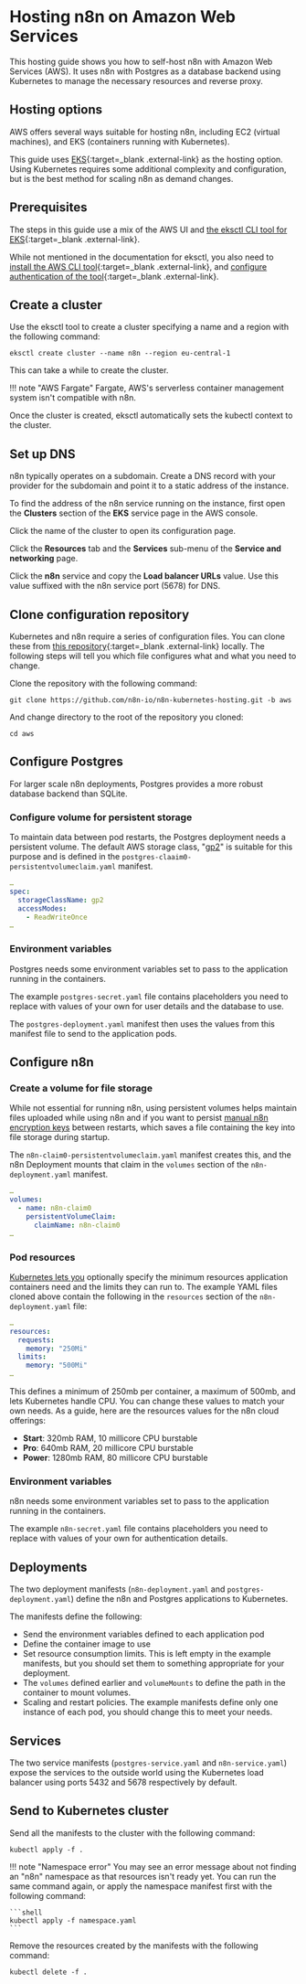 # Hosting n8n on Amazon Web Services

This hosting guide shows you how to self-host n8n with Amazon Web Services (AWS). It uses n8n with Postgres as a database backend using Kubernetes to manage the necessary resources and reverse proxy.

## Hosting options

AWS offers several ways suitable for hosting n8n, including EC2 (virtual machines), and EKS (containers running with Kubernetes).

This guide uses [EKS](https://aws.amazon.com/eks/){:target=_blank .external-link} as the hosting option. Using Kubernetes requires some additional complexity and configuration, but is the best method for scaling n8n as demand changes.

## Prerequisites

The steps in this guide use a mix of the AWS UI and [the eksctl CLI tool for EKS](https://eksctl.io){:target=_blank .external-link}.

While not mentioned in the documentation for eksctl, you also need to [install the AWS CLI tool](https://docs.aws.amazon.com/cli/latest/userguide/getting-started-install.html){:target=_blank .external-link}, and [configure authentication of the tool](https://docs.aws.amazon.com/cli/latest/userguide/cli-configure-quickstart.html){:target=_blank .external-link}.

## Create a cluster

Use the eksctl tool to create a cluster specifying a name and a region with the following command:

```shell
eksctl create cluster --name n8n --region eu-central-1
```

This can take a while to create the cluster.

!!! note "AWS Fargate"
    Fargate, AWS's serverless container management system isn't compatible with n8n.

Once the cluster is created, eksctl automatically sets the kubectl context to the cluster.

## Set up DNS

n8n typically operates on a subdomain. Create a DNS record with your provider for the subdomain and point it to a static address of the instance.

To find the address of the n8n service running on the instance, first open the **Clusters** section of the **EKS** service page in the AWS console.

Click the name of the cluster to open its configuration page.

Click the **Resources** tab and the **Services** sub-menu of the **Service and networking** page.

Click the **n8n** service and copy the **Load balancer URLs** value. Use this value suffixed with the n8n service port (5678) for DNS.

## Clone configuration repository

Kubernetes and n8n require a series of configuration files. You can clone these from [this repository](https://github.com/n8n-io/n8n-kubernetes-hosting/tree/aws){:target=_blank .external-link} locally. The following steps will tell you which file configures what and what you need to change.

Clone the repository with the following command:

```shell
git clone https://github.com/n8n-io/n8n-kubernetes-hosting.git -b aws
```

And change directory to the root of the repository you cloned:

```shell
cd aws
```

## Configure Postgres

For larger scale n8n deployments, Postgres provides a more robust database backend than SQLite.

### Configure volume for persistent storage

To maintain data between pod restarts, the Postgres deployment needs a persistent volume. The default AWS storage class, "[gp2](https://docs.aws.amazon.com/AWSEC2/latest/UserGuide/general-purpose.html#EBSVolumeTypes_gp2)" is suitable for this purpose and is defined in the `postgres-claaim0-persistentvolumeclaim.yaml` manifest.

```yaml
…
spec:
  storageClassName: gp2
  accessModes:
    - ReadWriteOnce
…
```

### Environment variables

Postgres needs some environment variables set to pass to the application running in the containers.

The example `postgres-secret.yaml` file contains placeholders you need to replace with values of your own for user details and the database to use.

The `postgres-deployment.yaml` manifest then uses the values from this manifest file to send to the application pods.

## Configure n8n

### Create a volume for file storage

While not essential for running n8n, using persistent volumes helps maintain files uploaded while using n8n and if you want to persist [manual n8n encryption keys](https://docs.n8n.io/hosting/configuration/#encryption-key) between restarts, which saves a file containing the key into file storage during startup.

The `n8n-claim0-persistentvolumeclaim.yaml` manifest creates this, and the n8n Deployment mounts that claim in the `volumes` section of the `n8n-deployment.yaml` manifest.

```yaml
…
volumes:
  - name: n8n-claim0
    persistentVolumeClaim:
      claimName: n8n-claim0
…
```

### Pod resources

[Kubernetes lets you](https://kubernetes.io/docs/concepts/configuration/manage-resources-containers/) optionally specify the minimum resources application containers need and the limits they can run to. The example YAML files cloned above contain the following in the `resources` section of the `n8n-deployment.yaml` file:

```yaml
…
resources:
  requests:
    memory: "250Mi"
  limits:
    memory: "500Mi"
…    
```

This defines a minimum of 250mb per container, a maximum of 500mb, and lets Kubernetes handle CPU. You can change these values to match your own needs. As a guide, here are the resources values for the n8n cloud offerings:

- **Start**: 320mb RAM, 10 millicore CPU burstable
- **Pro**: 640mb RAM, 20 millicore CPU burstable
- **Power**: 1280mb RAM, 80 millicore CPU burstable

### Environment variables

n8n needs some environment variables set to pass to the application running in the containers.

The example `n8n-secret.yaml` file contains placeholders you need to replace with values of your own for authentication details.

## Deployments

The two deployment manifests (`n8n-deployment.yaml` and `postgres-deployment.yaml`) define the n8n and Postgres applications to Kubernetes.

The manifests define the following:

- Send the environment variables defined to each application pod
- Define the container image to use
- Set resource consumption limits. This is left empty in the example manifests, but you should set them to something appropriate for your deployment.
- The `volumes` defined earlier and `volumeMounts` to define the path in the container to mount volumes.
- Scaling and restart policies. The example manifests define only one instance of each pod, you should change this to meet your needs.

## Services

The two service manifests (`postgres-service.yaml` and `n8n-service.yaml`) expose the services to the outside world using the Kubernetes load balancer using ports 5432 and 5678 respectively by default.

## Send to Kubernetes cluster

Send all the manifests to the cluster with the following command:

```shell
kubectl apply -f .
```

!!! note "Namespace error"
    You may see an error message about not finding an "n8n" namespace as that resources isn't ready yet. You can run the same command again, or apply the namespace manifest first with the following command:

    ```shell
    kubectl apply -f namespace.yaml
    ```

Remove the resources created by the manifests with the following command:

```shell
kubectl delete -f .
```
